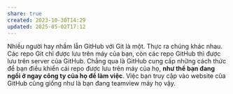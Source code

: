 ```yaml
---
share: true
created: 2023-10-30T14:29
updated: 2025-05-02T17:12
---
```

Nhiều người hay nhầm lẫn GitHub với Git là một. Thực ra chúng khác nhau. Các repo Git chỉ được lưu trên máy của bạn, còn các repo GitHub thì được lưu trên server của GitHub.  Chẳng qua là GitHub cung cấp những cách thức để bạn điều khiển cái repo được lưu trên máy của họ, **như thể bạn đang ngồi ở ngay công ty của họ để làm việc**. Việc bạn truy cập vào website của GitHub cũng giống như là bạn đang teamview máy họ vậy.